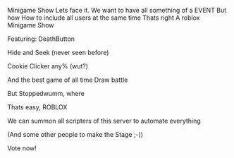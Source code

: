 Minigame Show
Lets face it.
We want to have all something of a EVENT
But how
How to include all users at the same time
Thats right
A roblox Minigame Show

Featuring:
DeathButton

Hide and Seek (never seen before)

Cookie Clicker any% (wut?)

And the best game of all time
Draw battle

But Stoppedwumm, where

Thats easy, ROBLOX

We can summon all scripters of this server to automate everything

(And some other people to make the Stage ;-))

Vote now!
